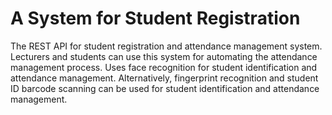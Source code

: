 # A System for Student Registration
The REST API for student registration and attendance management system.
Lecturers and students can use this system for automating the attendance management process. 
Uses face recognition for student identification and attendance management. Alternatively, fingerprint recognition and student ID barcode scanning can be used for student identification and attendance management.
